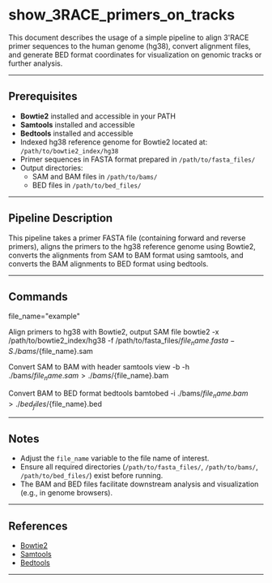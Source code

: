 # show_3RACE_primers_on_tracks

This document describes the usage of a simple pipeline to align 3'RACE primer sequences to the human genome (hg38), convert alignment files, and generate BED format coordinates for visualization on genomic tracks or further analysis.

---

## Prerequisites

- **Bowtie2** installed and accessible in your PATH  
- **Samtools** installed and accessible  
- **Bedtools** installed and accessible  
- Indexed hg38 reference genome for Bowtie2 located at:  
  `/path/to/bowtie2_index/hg38`  
- Primer sequences in FASTA format prepared in `/path/to/fasta_files/`  
- Output directories:  
  - SAM and BAM files in `/path/to/bams/`  
  - BED files in `/path/to/bed_files/`  

---

## Pipeline Description

This pipeline takes a primer FASTA file (containing forward and reverse primers), aligns the primers to the hg38 reference genome using Bowtie2, converts the alignments from SAM to BAM format using samtools, and converts the BAM alignments to BED format using bedtools.

---

## Commands

file_name="example"

Align primers to hg38 with Bowtie2, output SAM file
bowtie2 -x /path/to/bowtie2_index/hg38
-f /path/to/fasta_files/${file_name}.fasta
-S ./bams/${file_name}.sam

Convert SAM to BAM with header
samtools view -b -h ./bams/${file_name}.sam > ./bams/${file_name}.bam

Convert BAM to BED format
bedtools bamtobed -i ./bams/${file_name}.bam > ./bed_files/${file_name}.bed

---

## Notes

- Adjust the `file_name` variable to the file name of interest.  
- Ensure all required directories (`/path/to/fasta_files/`, `/path/to/bams/`, `/path/to/bed_files/`) exist before running.  
- The BAM and BED files facilitate downstream analysis and visualization (e.g., in genome browsers).  

---

## References

- [Bowtie2](http://bowtie-bio.sourceforge.net/bowtie2/index.shtml)  
- [Samtools](http://www.htslib.org/)  
- [Bedtools](https://bedtools.readthedocs.io/en/latest/)  

---

